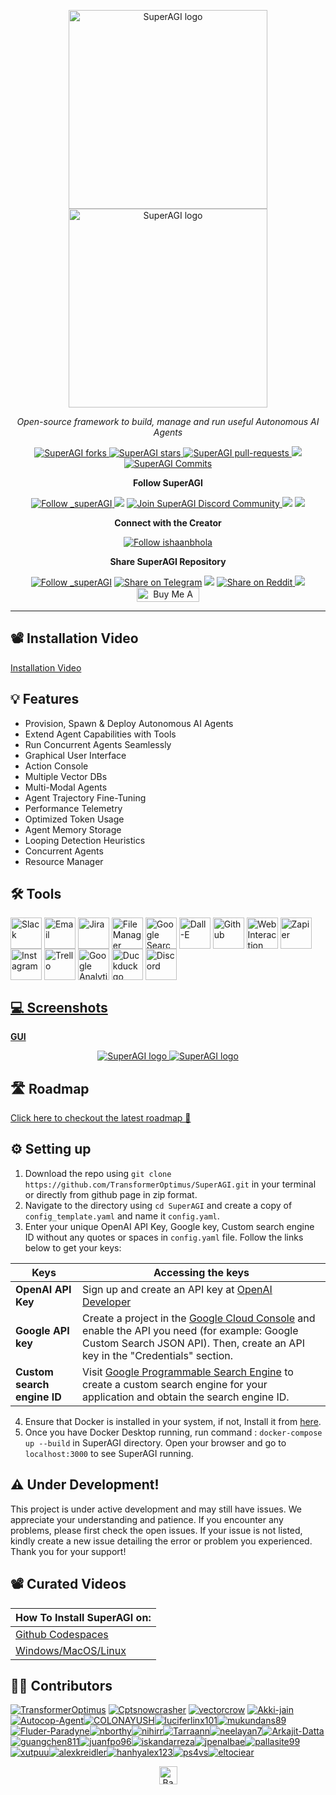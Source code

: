 <p align="center">
  <a href="https://superagi.com//#gh-light-mode-only">
    <img src="https://superagi.com/wp-content/uploads/2023/05/Logo-dark.svg" width="318px" alt="SuperAGI logo" />
  </a>
  <a href="https://superagi.com//#gh-dark-mode-only">
    <img src="https://superagi.com/wp-content/uploads/2023/05/Logo-light.svg" width="318px" alt="SuperAGI logo" />
  </a>

  
</p>

<p align="center"><i>Open-source framework to build, manage and run useful Autonomous AI Agents</i></p>

<p align="center">
<a href="https://github.com/TransformerOptimus/SuperAGI/fork" target="blank">
<img src="https://img.shields.io/github/forks/TransformerOptimus/SuperAGI?style=for-the-badge" alt="SuperAGI forks"/>
</a>

<a href="https://github.com/TransformerOptimus/SuperAGI/stargazers" target="blank">
<img src="https://img.shields.io/github/stars/TransformerOptimus/SuperAGI?style=for-the-badge" alt="SuperAGI stars"/>
</a>
<a href="https://github.com/TransformerOptimus/SuperAGI/pulls" target="blank">
<img src="https://img.shields.io/github/issues-pr/TransformerOptimus/SuperAGI?style=for-the-badge" alt="SuperAGI pull-requests"/>
</a>
<a href='https://github.com/TransformerOptimus/SuperAGI/releases'>
<img src='https://img.shields.io/github/release/TransformerOptimus/SuperAGI?&label=Latest&style=for-the-badge'>
</a>

<a href="https://github.com/TransformerOptimus/SuperAGI/commits" target="blank">
<img src="https://img.shields.io/github/commits-since/TransformerOptimus/SuperAGI/v0.0.3.svg?style=for-the-badge" alt="SuperAGI Commits"/>
</a>

</p>

<p align="center"><b>Follow SuperAGI </b></p>

<p align="center">
<a href="https://twitter.com/_superAGI" target="blank">
<img src="https://img.shields.io/twitter/follow/_superAGI?label=Follow: _superAGI&style=social" alt="Follow _superAGI"/>
</a>
<a href="https://www.reddit.com/r/Super_AGI" target="_blank"><img src="https://img.shields.io/twitter/url?label=/r/Super_AGI&logo=reddit&style=social&url=https://github.com/TransformerOptimus/SuperAGI"/></a>

<a href="https://discord.gg/dXbRe5BHJC" target="blank">
<img src="https://img.shields.io/discord/1107593006032355359?label=Join%20SuperAGI&logo=discord&style=social" alt="Join SuperAGI Discord Community"/>
</a>
<a href="https://superagi.com" target="_blank"><img src="https://img.shields.io/twitter/url?label=SuperAGI Website&logo=website&style=social&url=https://github.com/TransformerOptimus/SuperAGI"/></a>
<a href="https://www.youtube.com/@_superagi" target="_blank"><img src="https://img.shields.io/twitter/url?label=Youtube&logo=youtube&style=social&url=https://github.com/TransformerOptimus/SuperAGI"/></a>
</p>

<p align="center"><b>Connect with the Creator </b></p>

<p align="center">
<a href="https://twitter.com/ishaanbhola" target="blank">
<img src="https://img.shields.io/twitter/follow/ishaanbhola?label=Follow: ishaanbhola&style=social" alt="Follow ishaanbhola"/>
</a>
</p>


<p align="center"><b>Share SuperAGI Repository</b></p>

<p align="center">

<a href="https://twitter.com/intent/tweet?text=Check%20this%20GitHub%20repository%20out.%20SuperAGI%20-%20Let%27s%20you%20easily%20build,%20manage%20and%20run%20useful%20autonomous%20AI%20agents.&url=https://github.com/TransformerOptimus/SuperAGI&hashtags=SuperAGI,AGI,Autonomics,future" target="blank">
<img src="https://img.shields.io/twitter/follow/_superAGI?label=Share Repo on Twitter&style=social" alt="Follow _superAGI"/></a> 
<a href="https://t.me/share/url?text=Check%20this%20GitHub%20repository%20out.%20SuperAGI%20-%20Let%27s%20you%20easily%20build,%20manage%20and%20run%20useful%20autonomous%20AI%20agents.&url=https://github.com/TransformerOptimus/SuperAGI" target="_blank"><img src="https://img.shields.io/twitter/url?label=Telegram&logo=Telegram&style=social&url=https://github.com/TransformerOptimus/SuperAGI" alt="Share on Telegram"/></a>
<a href="https://api.whatsapp.com/send?text=Check%20this%20GitHub%20repository%20out.%20SuperAGI%20-%20Let's%20you%20easily%20build,%20manage%20and%20run%20useful%20autonomous%20AI%20agents.%20https://github.com/TransformerOptimus/SuperAGI"><img src="https://img.shields.io/twitter/url?label=whatsapp&logo=whatsapp&style=social&url=https://github.com/TransformerOptimus/SuperAGI" /></a> <a href="https://www.reddit.com/submit?url=https://github.com/TransformerOptimus/SuperAGI&title=Check%20this%20GitHub%20repository%20out.%20SuperAGI%20-%20Let's%20you%20easily%20build,%20manage%20and%20run%20useful%20autonomous%20AI%20agents.
" target="blank">
<img src="https://img.shields.io/twitter/url?label=Reddit&logo=Reddit&style=social&url=https://github.com/TransformerOptimus/SuperAGI" alt="Share on Reddit"/>
</a> <a href="mailto:?subject=Check%20this%20GitHub%20repository%20out.&body=SuperAGI%20-%20Let%27s%20you%20easily%20build,%20manage%20and%20run%20useful%20autonomous%20AI%20agents.%3A%0Ahttps://github.com/TransformerOptimus/SuperAGI" target="_blank"><img src="https://img.shields.io/twitter/url?label=Gmail&logo=Gmail&style=social&url=https://github.com/TransformerOptimus/SuperAGI"/></a> <a href="https://www.buymeacoffee.com/superagi" target="_blank"><img src="https://cdn.buymeacoffee.com/buttons/default-orange.png" alt="Buy Me A Coffee" height="23" width="100" style="border-radius:1px"></a>

</p>

<hr>


## 📽 Installation Video
[Installation Video](https://github.com/Akki-jain/SuperAGI/assets/92881074/d217f5de-f218-4b3c-9fe4-8f6c6718c86d)


## 💡 Features

- Provision, Spawn & Deploy Autonomous AI Agents
- Extend Agent Capabilities with Tools
- Run Concurrent Agents Seamlessly
- Graphical User Interface 
- Action Console
- Multiple Vector DBs
- Multi-Modal Agents
- Agent Trajectory Fine-Tuning
- Performance Telemetry
- Optimized Token Usage
- Agent Memory Storage
- Looping Detection Heuristics 
- Concurrent Agents
- Resource Manager

## 🛠 Tools
<a href="#"><img src=https://superagi.com/wp-content/uploads/2023/05/Group-113609.png height=50px width=50px alt="Slack" valign="middle" title="Slack"></a> <a href="#"><img src=https://superagi.com/wp-content/uploads/2023/05/Group-113612.png height=50px width=50px alt="Email"  valign="middle" title="Email"></a> <a href="#"><img src=https://superagi.com/wp-content/uploads/2023/05/Group-113610.png height=50px width=50px alt="Jira" valign="middle" title="Jira"></a> <a href="#"><img src=https://superagi.com/wp-content/uploads/2023/05/Group-113611.png height=50px width=50px alt="File Manager" valign="middle" title="File Manager"></a> <a href="#"><img src=https://superagi.com/wp-content/uploads/2023/05/Group-113613.png height=50px width=50px alt="Google Search" valign="middle" title="Google Search"></a> <a href="#"><img src=https://superagi.com/wp-content/uploads/2023/05/Group-113615.png height=50px width=50px alt="Dall-E" valign="middle" title="Dall-E"></a> <a href="#"><img src=https://superagi.com/wp-content/uploads/2023/05/Group-113614.png height=50px width=50px alt="Github" valign="middle" title="Github"></a> <a href="#"><img src=https://superagi.com/wp-content/uploads/2023/05/Group-113616.png height=50px width=50px alt="Web Interaction" valign="middle" title="Web Interaction"></a> <a href="#"><img src=https://superagi.com/wp-content/uploads/2023/05/Group-113617.png height=50px width=50px alt="Zapier" valign="middle" title="Zapier"></a> <a href="#"><img src=https://superagi.com/wp-content/uploads/2023/05/Group-113618.png height=50px width=50px alt="Instagram" valign="middle" title="Instagram"></a> <a href="#"><img src=https://superagi.com/wp-content/uploads/2023/05/Group-113619.png height=50px width=50px alt="Trello" valign="middle" title="Trello"></a> <a href="#"><img src=https://superagi.com/wp-content/uploads/2023/05/Group-113620.png height=50px width=50px alt="Google Analytics" valign="middle" title="Google Analytics"></a> <a href="#"><img src=https://superagi.com/wp-content/uploads/2023/05/Group-113622.png height=50px width=50px alt="Duckduckgo" valign="middle" title="Duckduckgo"></a> <a href="#"><img src=https://superagi.com/wp-content/uploads/2023/05/Group-113621.png height=50px width=50px alt="Discord" valign="middle" title="Discord">

## 💻 Screenshots

[//]: # (**CLI View**)

[//]: # (![CLI]&#40;https://superagi.co/wp-content/uploads/2023/05/CLI.png&#41;)

**GUI**

<p align="center">
  <a href="https://superagi.com//#gh-light-mode-only">
    <img src="https://superagi.com/wp-content/uploads/2023/05/Light-dashboard.png" alt="SuperAGI logo" />
  </a>
  <a href="https://superagi.com//#gh-dark-mode-only">
    <img src="https://superagi.com/wp-content/uploads/2023/05/Dark-Dashboard.png" alt="SuperAGI logo" />
  </a>
</p>


## 🛣 Roadmap
[Click here to checkout the latest roadmap 🔗](https://github.com/users/TransformerOptimus/projects/1)


## ⚙️ Setting up

1. Download the repo using `git clone https://github.com/TransformerOptimus/SuperAGI.git` in your terminal or directly from github page in zip format.
2. Navigate to the directory using `cd SuperAGI` and create a copy of `config_template.yaml` and name it `config.yaml`.
3. Enter your unique OpenAI API Key, Google key, Custom search engine ID without any quotes or spaces in `config.yaml` file. Follow the links below to get your keys:

|Keys|Accessing the keys|
|--|--|
|**OpenAI API Key**| Sign up and create an API key at [OpenAI Developer](https://beta.openai.com/signup/)|
|**Google API key**| Create a project in the [Google Cloud Console](https://console.cloud.google.com/) and enable the API you need (for example: Google Custom Search JSON API). Then, create an API key in the "Credentials" section.|
|**Custom search engine ID**| Visit [Google Programmable Search Engine](https://programmablesearchengine.google.com/about/) to create a custom search engine for your application and obtain the search engine ID.|

4. Ensure that Docker is installed in your system, if not, Install it from [here](https://docs.docker.com/get-docker/). 
5. Once you have Docker Desktop running, run command : `docker-compose up --build` in SuperAGI directory. Open your browser and go to `localhost:3000` to see SuperAGI running.

## ⚠️ Under Development!
This project is under active development and may still have issues. We appreciate your understanding and patience. If you encounter any problems, please first check the open issues. If your issue is not listed, kindly create a new issue detailing the error or problem you experienced. Thank you for your support!

## 📽 Curated Videos

|How To Install SuperAGI on:|
|--|
|[Github Codespaces](https://youtu.be/iSPHZ1onQ44)|
[Windows/MacOS/Linux](https://youtu.be/Unj5NLNTkLY)|

## 👩‍💻 Contributors
[![TransformerOptimus](https://images.weserv.nl/?url=https://avatars.githubusercontent.com/u/133493246?v=4&w=50&h=50&mask=circle)](https://github.com/TransformerOptimus) [![Cptsnowcrasher](https://images.weserv.nl/?url=https://avatars.githubusercontent.com/u/133322218?v=4&w=50&h=50&mask=circle)](https://github.com/Cptsnowcrasher) [![vectorcrow](https://images.weserv.nl/?url=https://avatars.githubusercontent.com/u/133646556?v=4&w=50&h=50&mask=circle)](https://github.com/vectorcrow) [![Akki-jain](https://images.weserv.nl/?url=https://avatars.githubusercontent.com/u/92881074?v=4&w=50&h=50&mask=circle)](https://github.com/Akki-jain) [![Autocop-Agent](https://images.weserv.nl/?url=https://avatars.githubusercontent.com/u/129729746?v=4&w=50&h=50&mask=circle)](https://github.com/Autocop-Agent)[![COLONAYUSH](https://images.weserv.nl/?url=https://avatars.githubusercontent.com/u/60507126?v=4&w=50&h=50&mask=circle)](https://github.com/COLONAYUSH)[![luciferlinx101](https://images.weserv.nl/?url=https://avatars.githubusercontent.com/u/129729795?v=4&w=50&h=50&mask=circle)](https://github.com/luciferlinx101)[![mukundans89](https://images.weserv.nl/?url=https://avatars.githubusercontent.com/u/101278493?v=4&w=50&h=50&mask=circle)](https://github.com/mukundans89)[![Fluder-Paradyne](https://images.weserv.nl/?url=https://avatars.githubusercontent.com/u/121793617?v=4&w=50&h=50&mask=circle)](https://github.com/Fluder-Paradyne)[![nborthy](https://images.weserv.nl/?url=https://avatars.githubusercontent.com/u/101320057?v=4&w=50&h=50&mask=circle)](https://github.com/nborthy)[![nihirr](https://images.weserv.nl/?url=https://avatars.githubusercontent.com/u/122777244?v=4&w=50&h=50&mask=circle)](https://github.com/nihirr)[![Tarraann](https://images.weserv.nl/?url=https://avatars.githubusercontent.com/u/97586318?v=4&w=50&h=50&mask=circle)](https://github.com/Tarraann)[![neelayan7](https://images.weserv.nl/?url=https://avatars.githubusercontent.com/u/43145646?v=4&w=50&h=50&mask=circle)](https://github.com/neelayan7)[![Arkajit-Datta](https://images.weserv.nl/?url=https://avatars.githubusercontent.com/u/61142632?v=4&w=50&h=50&mask=circle)](https://github.com/Arkajit-Datta)[![guangchen811](https://images.weserv.nl/?url=https://avatars.githubusercontent.com/u/103159823?v=4&w=50&h=50&mask=circle)](https://github.com/guangchen811)[![juanfpo96](https://images.weserv.nl/?url=https://avatars.githubusercontent.com/u/14787156?v=4&w=50&h=50&mask=circle)](https://github.com/juanfpo96)[![iskandarreza](https://images.weserv.nl/?url=https://avatars.githubusercontent.com/u/32027019?v=4&w=50&h=50&mask=circle)](https://github.com/iskandarreza)[![jpenalbae](https://images.weserv.nl/?url=https://avatars.githubusercontent.com/u/8380459?v=4&w=50&h=50&mask=circle)](https://github.com/jpenalbae)[![pallasite99](https://images.weserv.nl/?url=https://avatars.githubusercontent.com/u/26508636?v=4&w=50&h=50&mask=circle)](https://github.com/pallasite99)[![xutpuu](https://images.weserv.nl/?url=https://avatars.githubusercontent.com/u/11964505?v=4&w=50&h=50&mask=circle)](https://github.com/xutpuu)[![alexkreidler](https://images.weserv.nl/?url=https://avatars.githubusercontent.com/u/11166947?v=4&w=50&h=50&mask=circle)](https://github.com/alexkreidler)[![hanhyalex123](https://images.weserv.nl/?url=https://avatars.githubusercontent.com/u/100895608?v=4&w=50&h=50&mask=circle)](https://github.com/hanhyalex123)[![ps4vs](https://images.weserv.nl/?url=https://avatars.githubusercontent.com/u/91535358?v=4&w=50&h=50&mask=circle)](https://github.com/ps4vs)[![eltociear](https://images.weserv.nl/?url=https://avatars.githubusercontent.com/u/22633385?v=4&w=50&h=50&mask=circle)](https://github.com/eltociear)
  
<p align="center"><a href="https://github.com/TransformerOptimus/SuperAGI#"><img src="https://superagi.com/wp-content/uploads/2023/05/backToTopButton.png" alt="Back to top" height="29"/></a></p>
